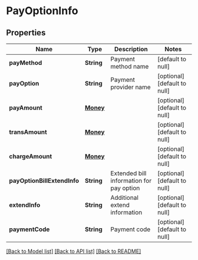 # PayOptionInfo
## Properties

| Name | Type | Description | Notes |
|------------ | ------------- | ------------- | -------------|
| **payMethod** | **String** | Payment method name | [default to null] |
| **payOption** | **String** | Payment provider name | [optional] [default to null] |
| **payAmount** | [**Money**](Money.md) |  | [optional] [default to null] |
| **transAmount** | [**Money**](Money.md) |  | [optional] [default to null] |
| **chargeAmount** | [**Money**](Money.md) |  | [optional] [default to null] |
| **payOptionBillExtendInfo** | **String** | Extended bill information for pay option | [optional] [default to null] |
| **extendInfo** | **String** | Additional extend information | [optional] [default to null] |
| **paymentCode** | **String** | Payment code | [optional] [default to null] |

[[Back to Model list]](../README.md#documentation-for-models) [[Back to API list]](../README.md#documentation-for-api-endpoints) [[Back to README]](../README.md)

